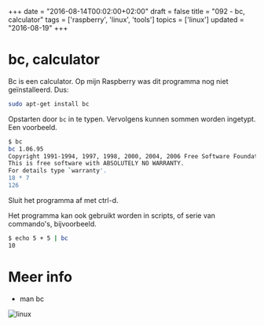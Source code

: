 +++
date = "2016-08-14T00:02:00+02:00"
draft = false
title = "092 - bc, calculator"
tags = ['raspberry', 'linux', 'tools']
topics = ['linux']
updated = "2016-08-19"
+++

# bc, calculator


Bc is een calculator. Op mijn Raspberry was dit programma nog niet geïnstalleerd. Dus:
```bash
sudo apt-get install bc
```

Opstarten door `bc` in te typen. Vervolgens kunnen sommen worden ingetypt.
Een voorbeeld.
```bash
$ bc
bc 1.06.95
Copyright 1991-1994, 1997, 1998, 2000, 2004, 2006 Free Software Foundation, Inc.
This is free software with ABSOLUTELY NO WARRANTY.
For details type `warranty'. 
18 * 7
126
```
Sluit het programma af met ctrl-d.

Het programma kan ook gebruikt worden in scripts, of serie van commando's,
bijvoorbeeld.
```bash
$ echo 5 + 5 | bc
10
```

# Meer info

* man bc


![linux](/img/logo_linux.jpg)

